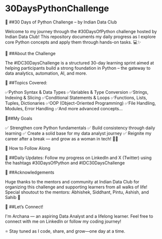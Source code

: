 # 30DaysPythonChallenge
🚀 ##30 Days of Python Challenge – by Indian Data Club 

Welcome to my journey through the #30DaysOfPython challenge hosted by Indian Data Club!
This repository documents my daily progress as I explore core Python concepts and apply them through hands-on tasks. 💻✨

📌 ##About the Challenge

The #IDC30DaysChallenge is a structured 30-day learning sprint aimed at helping participants build a strong foundation in Python – the gateway to data analytics, automation, AI, and more.

🧠 ##Topics Covered:

✅Python Syntax & Data Types
✅Variables & Type Conversion
✅Strings, Indexing & Slicing
✅Conditional Statements & Loops
✅Functions, Lists, Tuples, Dictionaries
✅OOP (Object-Oriented Programming)
✅File Handling, Modules, Error Handling
✅And more advanced concepts...

🌟##My Goals

✅ Strengthen core Python fundamentals
✅ Build consistency through daily learning
✅ Create a solid base for my data analyst journey
✅ Reignite my career after a break — and grow as a woman in tech! 👩‍💻

🔗 How to Follow Along

🧵 ##Daily Updates: Follow my progress on LinkedIn and X (Twitter) using the hashtags
#30DaysOfPython and #IDC30DaysChallenge

🤝 ##Acknowledgements

Huge thanks to the mentors and community at Indian Data Club for organizing this challenge and supporting learners from all walks of life!
Special shoutout to the mentors: Abhishek, Siddhant, Pintu, Ashish, and Sahib 🙌

🧭 ##Let’s Connect!

I'm Archana — an aspiring Data Analyst and a lifelong learner.
Feel free to connect with me on LinkedIn or follow my coding journey!

⭐️ Stay tuned as I code, share, and grow—one day at a time.
